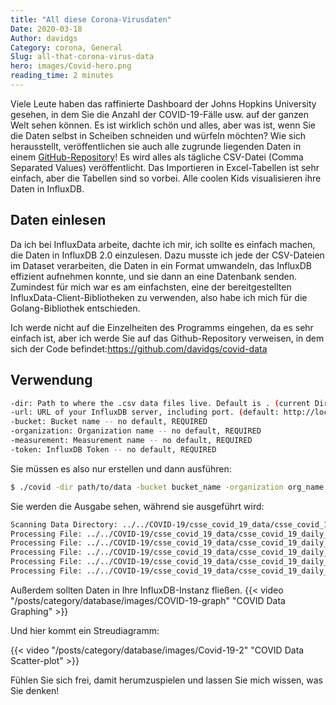 ```yaml
---
title: "All diese Corona-Virusdaten"
Date: 2020-03-18
Author: davidgs
Category: corona, General
Slug: all-that-corona-virus-data
hero: images/Covid-hero.png
reading_time: 2 minutes
---
```


Viele Leute haben das raffinierte Dashboard der Johns Hopkins University gesehen, in dem Sie die Anzahl der COVID-19-Fälle usw. auf der ganzen Welt sehen können. Es ist wirklich schön und alles, aber was ist, wenn Sie die Daten selbst in Scheiben schneiden und würfeln möchten? Wie sich herausstellt, veröffentlichen sie auch alle zugrunde liegenden Daten in einem [GitHub-Repository](https://github.com/CSSEGISandData/COVID-19)! Es wird alles als tägliche CSV-Datei (Comma Separated Values) veröffentlicht. Das Importieren in Excel-Tabellen ist sehr einfach, aber die Tabellen sind so vorbei. Alle coolen Kids visualisieren ihre Daten in InfluxDB.

## Daten einlesen

Da ich bei InfluxData arbeite, dachte ich mir, ich sollte es einfach machen, die Daten in InfluxDB 2.0 einzulesen. Dazu musste ich jede der CSV-Dateien im Dataset verarbeiten, die Daten in ein Format umwandeln, das InfluxDB effizient aufnehmen konnte, und sie dann an eine Datenbank senden. Zumindest für mich war es am einfachsten, eine der bereitgestellten InfluxData-Client-Bibliotheken zu verwenden, also habe ich mich für die Golang-Bibliothek entschieden.

Ich werde nicht auf die Einzelheiten des Programms eingehen, da es sehr einfach ist, aber ich werde Sie auf das Github-Repository verweisen, in dem sich der Code befindet:<https://github.com/davidgs/covid-data>

## Verwendung

```bash
-dir: Path to where the .csv data files live. Default is . (current Directory)
-url: URL of your InfluxDB server, including port. (default: http://localhos:9999)
-bucket: Bucket name -- no default, REQUIRED
-organization: Organization name -- no default, REQUIRED
-measurement: Measurement name -- no default, REQUIRED
-token: InfluxDB Token -- no default, REQUIRED
```

Sie müssen es also nur erstellen und dann ausführen:

```bash
$ ./covid -dir path/to/data -bucket bucket_name -organization org_name -measurement measure_name -url http://your.server.com:9999 -token yourToken
```

Sie werden die Ausgabe sehen, während sie ausgeführt wird:

```bash
Scanning Data Directory: ../../COVID-19/csse_covid_19_data/csse_covid_19_daily_reports
Processing File: ../../COVID-19/csse_covid_19_data/csse_covid_19_daily_reports/01-22-2020.csv
Processing File: ../../COVID-19/csse_covid_19_data/csse_covid_19_daily_reports/01-23-2020.csv
Processing File: ../../COVID-19/csse_covid_19_data/csse_covid_19_daily_reports/01-24-2020.csv
Processing File: ../../COVID-19/csse_covid_19_data/csse_covid_19_daily_reports/01-25-2020.csv
Processing File: ../../COVID-19/csse_covid_19_data/csse_covid_19_daily_reports/01-26-2020.csv
```

Außerdem sollten Daten in Ihre InfluxDB-Instanz fließen.
{{< video "/posts/category/database/images/COVID-19-graph" "COVID Data Graphing" >}}

Und hier kommt ein Streudiagramm:

{{< video "/posts/category/database/images/Covid-19-2" "COVID Data Scatter-plot" >}}

Fühlen Sie sich frei, damit herumzuspielen und lassen Sie mich wissen, was Sie denken!
